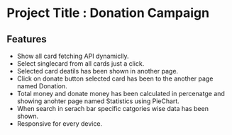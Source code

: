 # Project Title : Donation Campaign

## Features
- Show all card fetching API dynamiclly.
- Select singlecard from all cards just a click.
- Selected card deatils has been shown in another page.
- Click on donate button selected card has been to the another page named Donation.
- Total money and donate money has been calculated in percenatge and showing anohter page named Statistics using PieChart.
- When search in serach bar specific catgories wise data has been shown.
- Responsive for every device.
